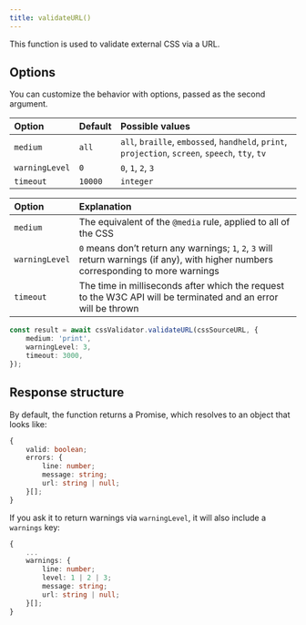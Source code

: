 ```yaml
---
title: validateURL()
---
```


This function is used to validate external CSS via a URL.

##  Options

You can customize the behavior with options, passed as the second argument.

Option | Default | Possible values
:--- | :--- | :---
`medium` | `all` | `all`, `braille`, `embossed`, `handheld`, `print`, `projection`, `screen`, `speech`, `tty`, `tv`
`warningLevel` | `0` | `0`, `1`, `2`, `3`
`timeout` | `10000` | `integer`

Option | Explanation
:--- | :---
`medium` | The equivalent of the `@media` rule, applied to all of the CSS
`warningLevel` | `0` means don’t return any warnings; `1`, `2`, `3` will return warnings (if any), with higher numbers corresponding to more warnings
`timeout` | The time in milliseconds after which the request to the W3C API will be terminated and an error will be thrown

```ts
const result = await cssValidator.validateURL(cssSourceURL, {
    medium: 'print',
    warningLevel: 3,
    timeout: 3000,
});
```

## Response structure

By default, the function returns a Promise, which resolves to an object that looks like:

```ts
{
    valid: boolean;
    errors: {
        line: number;
        message: string;
        url: string | null;
    }[];
}
```

If you ask it to return warnings via `warningLevel`, it will also include a `warnings` key:

```ts
{
    ...
    warnings: {
        line: number;
        level: 1 | 2 | 3;
        message: string;
        url: string | null;
    }[];
}
```
